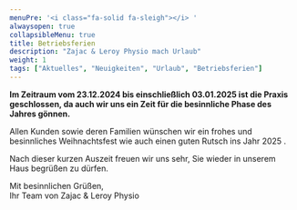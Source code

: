 ```yaml
---
menuPre: '<i class="fa-solid fa-sleigh"></i> '
alwaysopen: true
collapsibleMenu: true
title: Betriebsferien
description: "Zajac & Leroy Physio mach Urlaub"
weight: 1
tags: ["Aktuelles", "Neuigkeiten", "Urlaub", "Betriebsferien"]
---
```


**Im Zeitraum vom 23.12.2024 bis einschließlich 03.01.2025 ist die Praxis geschlossen, da auch wir uns ein Zeit für die besinnliche Phase des Jahres gönnen.**

Allen Kunden sowie deren Familien wünschen wir ein frohes und besinnliches Weihnachtsfest <i class="fa-solid fa-tree"></i> wie auch einen guten Rutsch ins Jahr 2025 <i class="fa-solid fa-champagne-glasses"></i>.

Nach dieser kurzen Auszeit freuen wir uns sehr, Sie wieder in unserem Haus begrüßen zu dürfen.

Mit besinnlichen Grüßen,\
Ihr Team von Zajac &amp; Leroy Physio

